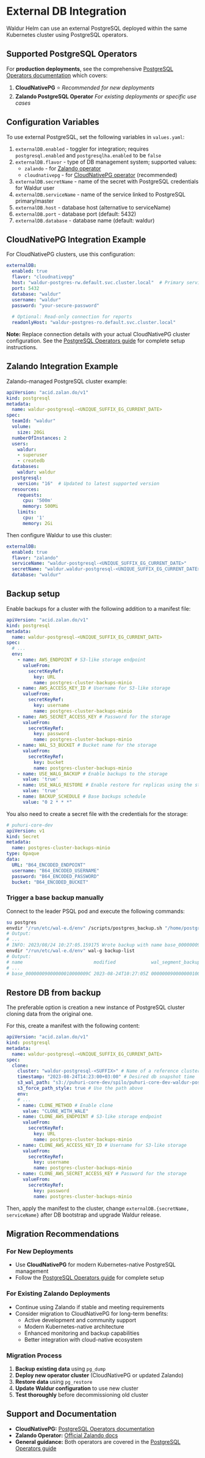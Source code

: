 # External DB Integration

Waldur Helm can use an external PostgreSQL deployed within the same Kubernetes cluster using PostgreSQL operators.

## Supported PostgreSQL Operators

For **production deployments**, see the comprehensive [PostgreSQL Operators documentation](postgres-operator.md) which covers:

1. **CloudNativePG** ⭐ *Recommended for new deployments*
2. **Zalando PostgreSQL Operator** *For existing deployments or specific use cases*

## Configuration Variables

To use external PostgreSQL, set the following variables in `values.yaml`:

1. `externalDB.enabled` - toggler for integration; requires `postgresql.enabled` and `postgresqlha.enabled` to be `false`
2. `externalDB.flavor` - type of DB management system; supported values:
   - `zalando` - for [Zalando operator](https://postgres-operator.readthedocs.io/en/latest/)
   - `cloudnativepg` - for [CloudNativePG operator](https://cloudnative-pg.io/) (recommended)
3. `externalDB.secretName` - name of the secret with PostgreSQL credentials for Waldur user
4. `externalDB.serviceName` - name of the service linked to PostgreSQL primary/master
5. `externalDB.host` - database host (alternative to serviceName)
6. `externalDB.port` - database port (default: 5432)
7. `externalDB.database` - database name (default: waldur)

## CloudNativePG Integration Example

For CloudNativePG clusters, use this configuration:

```yaml
externalDB:
  enabled: true
  flavor: "cloudnativepg"
  host: "waldur-postgres-rw.default.svc.cluster.local"  # Primary service
  port: 5432
  database: "waldur"
  username: "waldur"
  password: "your-secure-password"
  
  # Optional: Read-only connection for reports
  readonlyHost: "waldur-postgres-ro.default.svc.cluster.local"
```

**Note:** Replace connection details with your actual CloudNativePG cluster configuration. See the [PostgreSQL Operators guide](postgres-operator.md) for complete setup instructions.

## Zalando Integration Example

Zalando-managed PostgreSQL cluster example:

```yaml
apiVersion: "acid.zalan.do/v1"
kind: postgresql
metadata:
  name: waldur-postgresql-<UNIQUE_SUFFIX_EG_CURRENT_DATE>
spec:
  teamId: "waldur"
  volume:
    size: 20Gi
  numberOfInstances: 2
  users:
    waldur:
    - superuser
    - createdb
  databases:
    waldur: waldur
  postgresql:
    version: "16"  # Updated to latest supported version
  resources:
    requests:
      cpu: '500m'
      memory: 500Mi
    limits:
      cpu: '1'
      memory: 2Gi
```

Then configure Waldur to use this cluster:

```yaml
externalDB:
  enabled: true
  flavor: "zalando"
  serviceName: "waldur-postgresql-<UNIQUE_SUFFIX_EG_CURRENT_DATE>"
  secretName: "waldur.waldur-postgresql-<UNIQUE_SUFFIX_EG_CURRENT_DATE>.credentials.postgresql.acid.zalan.do"
  database: "waldur"
```

## Backup setup

Enable backups for a cluster with the following addition to a manifest file:

```yaml
apiVersion: "acid.zalan.do/v1"
kind: postgresql
metadata:
  name: waldur-postgresql-<UNIQUE_SUFFIX_EG_CURRENT_DATE>
spec:
  # ...
  env:
    - name: AWS_ENDPOINT # S3-like storage endpoint
      valueFrom:
        secretKeyRef:
          key: URL
          name: postgres-cluster-backups-minio
    - name: AWS_ACCESS_KEY_ID # Username for S3-like storage
      valueFrom:
        secretKeyRef:
          key: username
          name: postgres-cluster-backups-minio
    - name: AWS_SECRET_ACCESS_KEY # Password for the storage
      valueFrom:
        secretKeyRef:
          key: password
          name: postgres-cluster-backups-minio
    - name: WAL_S3_BUCKET # Bucket name for the storage
      valueFrom:
        secretKeyRef:
          key: bucket
          name: postgres-cluster-backups-minio
    - name: USE_WALG_BACKUP # Enable backups to the storage
      value: 'true'
    - name: USE_WALG_RESTORE # Enable restore for replicas using the storage
      value: 'true'
    - name: BACKUP_SCHEDULE # Base backups schedule
      value: "0 2 * * *"
```

You also need to create a secret file with the credentials for the storage:

```yaml
# puhuri-core-dev
apiVersion: v1
kind: Secret
metadata:
  name: postgres-cluster-backups-minio
type: Opaque
data:
  URL: "B64_ENCODED_ENDPOINT"
  username: "B64_ENCODED_USERNAME"
  password: "B64_ENCODED_PASSWORD"
  bucket: "B64_ENCODED_BUCKET"

```

### Trigger a base backup manually

Connect to the leader PSQL pod and execute the following commands:

```bash
su postgres
envdir "/run/etc/wal-e.d/env" /scripts/postgres_backup.sh "/home/postgres/pgdata/pgroot/data"
# Output:
# ...
# INFO: 2023/08/24 10:27:05.159175 Wrote backup with name base_00000009000000010000009C
envdir "/run/etc/wal-e.d/env" wal-g backup-list
# Output:
# name                          modified             wal_segment_backup_start
# ...
# base_00000009000000010000009C 2023-08-24T10:27:05Z 00000009000000010000009C
```

## Restore DB from backup

The preferable option is creation a new instance of PostgreSQL cluster cloning data from the original one.

For this, create a manifest with the following content:

```yaml
apiVersion: "acid.zalan.do/v1"
kind: postgresql
metadata:
  name: waldur-postgresql-<UNIQUE_SUFFIX_EG_CURRENT_DATE>
spec:
  clone:
    cluster: "waldur-postgresql-<SUFFIX>" # Name of a reference cluster
    timestamp: "2023-08-24T14:23:00+03:00" # Desired db snapshot time
    s3_wal_path: "s3://puhuri-core-dev/spilo/puhuri-core-dev-waldur-postgresql/wal/" # Path to a directory with WALs in S3 bucket
    s3_force_path_style: true # Use the path above
    env:
    # ...
    - name: CLONE_METHOD # Enable clone
      value: "CLONE_WITH_WALE"
    - name: CLONE_AWS_ENDPOINT # S3-like storage endpoint
      valueFrom:
        secretKeyRef:
          key: URL
          name: postgres-cluster-backups-minio
    - name: CLONE_AWS_ACCESS_KEY_ID # Username for S3-like storage
      valueFrom:
        secretKeyRef:
          key: username
          name: postgres-cluster-backups-minio
    - name: CLONE_AWS_SECRET_ACCESS_KEY # Password for the storage
      valueFrom:
        secretKeyRef:
          key: password
          name: postgres-cluster-backups-minio
```

Then, apply the manifest to the cluster, change `externalDB.{secretName, serviceName}` after DB bootstrap and upgrade Waldur release.

## Migration Recommendations

### For New Deployments
- Use **CloudNativePG** for modern Kubernetes-native PostgreSQL management
- Follow the [PostgreSQL Operators guide](postgres-operator.md) for complete setup

### For Existing Zalando Deployments
- Continue using Zalando if stable and meeting requirements
- Consider migration to CloudNativePG for long-term benefits:
  - Active development and community support
  - Modern Kubernetes-native architecture
  - Enhanced monitoring and backup capabilities
  - Better integration with cloud-native ecosystem

### Migration Process
1. **Backup existing data** using `pg_dump`
2. **Deploy new operator cluster** (CloudNativePG or updated Zalando)
3. **Restore data** using `pg_restore`
4. **Update Waldur configuration** to use new cluster
5. **Test thoroughly** before decommissioning old cluster

## Support and Documentation

- **CloudNativePG:** [PostgreSQL Operators documentation](postgres-operator.md)
- **Zalando Operator:** [Official Zalando docs](https://postgres-operator.readthedocs.io/)
- **General guidance:** Both operators are covered in the [PostgreSQL Operators guide](postgres-operator.md)
